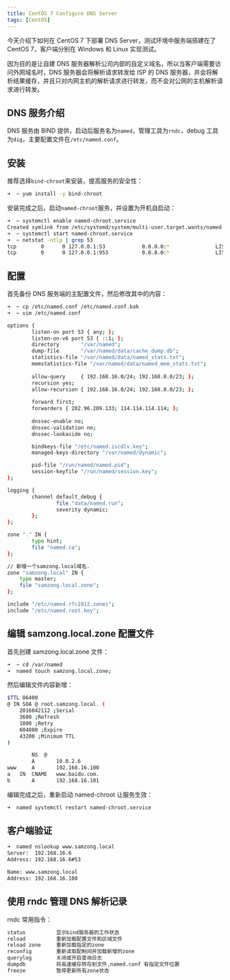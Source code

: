 ```yaml
---
title: CentOS 7 Configure DNS Server
tags: [CentOS]
---
```



今天介绍下如何在 CentOS 7 下部署 DNS Server，测试环境中服务端搭建在了 CentOS 7，客户端分别在 Windows 和 Linux 实现测试。

因为目的是让自建 DNS 服务器解析公司内部的自定义域名，所以当客户端需要访问外网域名时，DNS 服务器会将解析请求转发给 ISP 的 DNS 服务器，并会将解析结果缓存，并且只对内网主机的解析请求进行转发，而不会对公网的主机解析请求进行转发。

## DNS 服务介绍

DNS 服务由 BIND 提供，启动后服务名为`named`，管理工具为`rndc`，debug 工具为`dig`，主要配置文件在`/etc/named.conf`。

## 安装

推荐选择`bind-chroot`来安装，提高服务的安全性：

```bash
➜  ~ yum install -y bind-chroot
```

安装完成之后，启动`named-chroot`服务，并设置为开机自启动：

```bash
➜  ~ systemctl enable named-chroot.service
Created symlink from /etc/systemd/system/multi-user.target.wants/named-chroot.service to /usr/lib/systemd/system/named-chroot.service.
➜  ~ systemctl start named-chroot.service
➜  ~ netstat -ntlp | grep 53
tcp        0      0 127.0.0.1:53            0.0.0.0:*               LISTEN      4515/named
tcp        0      0 127.0.0.1:953           0.0.0.0:*               LISTEN      4515/named
```

## 配置

首先备份 DNS 服务端的主配置文件，然后修改其中的内容：

```bash
➜  ~ cp /etc/named.conf /etc/named.conf.bak
➜  ~ vim /etc/named.conf

options {
        listen-on port 53 { any; };
        listen-on-v6 port 53 { ::1; };
        directory       "/var/named";
        dump-file       "/var/named/data/cache_dump.db";
        statistics-file "/var/named/data/named_stats.txt";
        memstatistics-file "/var/named/data/named_mem_stats.txt";
        
        allow-query     { 192.168.16.0/24; 192.168.0.0/23; };
        recursion yes;
        allow-recursion { 192.168.16.0/24; 192.168.0.0/23; };
        
        forward first;
        forwarders { 202.96.209.133; 114.114.114.114; };
        
        dnssec-enable no;
        dnssec-validation no;
        dnssec-lookaside no;

        bindkeys-file "/etc/named.iscdlv.key";
        managed-keys-directory "/var/named/dynamic";

        pid-file "/run/named/named.pid";
        session-keyfile "/run/named/session.key";
};

logging {
        channel default_debug {
                file "data/named.run";
                severity dynamic;
        };
};

zone "." IN {
        type hint;
        file "named.ca";
};

// 新增一个samzong.local域名.
zone "samzong.local" IN {
    type master;
    file "samzong.local.zone";
};

include "/etc/named.rfc1912.zones";
include "/etc/named.root.key";
```

## 编辑 samzong.local.zone 配置文件

首先创建 samzong.local.zone 文件：

```bash
➜  ~ cd /var/named
➜  named touch samzong.local.zone;
```

然后编辑文件内容新增：

```bash
$TTL 86400
@ IN SOA @ root.samzong.local. (
    2016042112 ;Serial
    3600 ;Refresh
    1800 ;Retry
    604800 ;Expire
    43200 ;Minimum TTL
)

        NS  @
        A       10.0.2.6
www     A       192.168.16.100
a   IN  CNAME   www.baidu.com.
b       A       192.168.16.101
```

编辑完成之后，重新启动 named-chroot 让服务生效：

```bash
➜  named systemctl restart named-chroot.service
```

## 客户端验证

```bash
➜  named nslookup www.samzong.local
Server:  192.168.16.6
Address: 192.168.16.6#53

Name: www.samzong.local
Address: 192.168.16.100
```

## 使用 rndc 管理 DNS 解析记录

rndc 常用指令：

```bash
status          显示bind服务器的工作状态
reload          重新加载配置文件和区域文件
reload zone     重新加载指定的zone
reconfig        重新读取配制间并加载新增的zone
querylog        关闭或开启查询日志
dumpdb          将高速缓存转存到文件,named.conf 有指定文件位置
freeze          暂停更新所有zone状态
```
